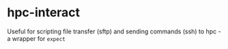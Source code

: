 # hpc-interact
 Useful for scripting file transfer (sftp) and sending commands (ssh) to hpc - a wrapper for `expect`
